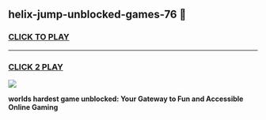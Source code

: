 
## helix-jump-unblocked-games-76 👋
<h3>
<a href="https://premium.freeplayer.one?title=helix-jump-unblocked-games-76&ref=14F">CLICK TO PLAY</a></h3>
<hr>

<h3>
<a href="https://premium.freeplayer.one?title=helix-jump-unblocked-games-76&ref=14F">CLICK 2 PLAY</a>
  
</h3>

<a href="https://premium.freeplayer.one?title=helix-jump-unblocked-games-76&ref=12F/"><img src="https://clearcache.store/games.png"></a>


**worlds hardest game unblocked: Your Gateway to Fun and Accessible Online Gaming**
